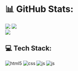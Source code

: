 # 📊 GitHub Stats:
![](https://github-readme-stats.vercel.app/api?username=daviFreitt&show_icons=true&theme=nightowl&hide_border=true&include_all_commits=false&count_private=false)
![](https://github-readme-stats.vercel.app/api/top-langs/?username=daviFreitt&theme=nightowl&hide_border=true&include_all_commits=false&count_private=false)<br/>
![](https://github-readme-streak-stats.herokuapp.com/?user=daviFreitt&theme=nightowl&hide_border=false)


## 💻 Tech Stack:
<div style="display: inline_block">
  <img align="center" alt="html5" src="https://img.shields.io/badge/html5-%23E34F26.svg?style=flat&logo=html5&logoColor=white" />
  <img align="center" alt="css" src="https://img.shields.io/badge/css3-%231572B6.svg?style=flat&logo=css3&logoColor=white" />
  <img align="center" alt="js" src="https://img.shields.io/badge/javascript-%23323330.svg?style=flat&logo=javascript&logoColor=%23F7DF1E" />
  <img align="center" alt="js" src="https://img.shields.io/badge/python-3670A0?style=flat&logo=python&logoColor=ffdd54" />
</div><br/>
